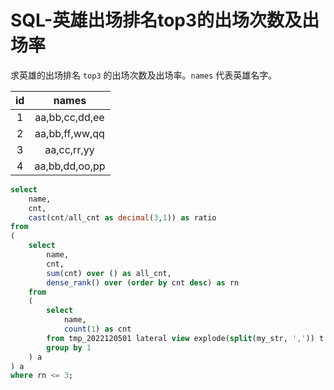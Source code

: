 # SQL-英雄出场排名top3的出场次数及出场率


求英雄的出场排名 `top3` 的出场次数及出场率。`names` 代表英雄名字。
<!--more-->

|  id  |  names  |
| :--: | :--: |
| 1 | aa,bb,cc,dd,ee |
| 2 | aa,bb,ff,ww,qq | 
| 3 | aa,cc,rr,yy | 
| 4 | aa,bb,dd,oo,pp |

```sql
select
    name,
    cnt,
    cast(cnt/all_cnt as decimal(3,1)) as ratio
from 
(
    select
        name,
        cnt,
        sum(cnt) over () as all_cnt,
        dense_rank() over (order by cnt desc) as rn
    from 
    (
        select
            name,
            count(1) as cnt
        from tmp_2022120501 lateral view explode(split(my_str, ',')) t as name
        group by 1
    ) a 
) a 
where rn <= 3;
```

